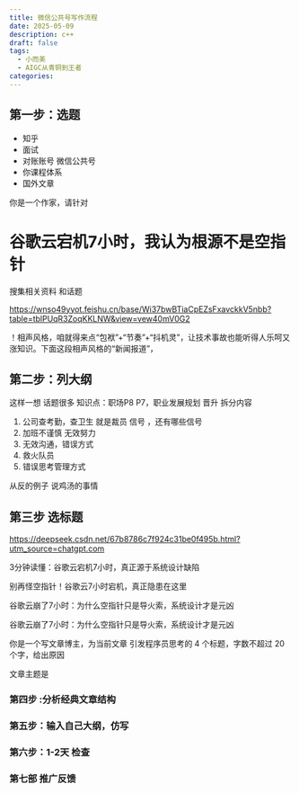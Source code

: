 ```yaml
---
title: 微信公共号写作流程
date: 2025-05-09
description: c++
draft: false
tags:
  - 小而美
  - AIGC从青铜到王者
categories:
---
```



## 第一步：选题


- 知乎
- 面试
- 对账账号 微信公共号
- 你课程体系
- 国外文章


你是一个作家，请针对 
# 谷歌云宕机7小时，我认为根源不是空指针
搜集相关资料 和话题

https://wnso49yyot.feishu.cn/base/Wi37bwBTiaCpEZsFxavckkV5nbb?table=tblPUqR3ZoqKKLNW&view=vew40mV0G2


！相声风格，咱就得来点“包袱”+“节奏”+“抖机灵”，让技术事故也能听得人乐呵又涨知识。下面这段相声风格的“新闻报道”，


## 第二步：列大纲

这样一想 话题很多 
知识点：职场P8 P7，职业发展规划 晋升 
拆分内容 
1. 公司查考勤，查卫生 就是裁员 信号 ，还有哪些信号   
2.  加班不谨慎 无效努力   
3.  无效沟通，错误方式
4.  救火队员
5. 错误思考管理方式

从反的例子 说鸡汤的事情

##  第三步 选标题

https://deepseek.csdn.net/67b8786c7f924c31be0f495b.html?utm_source=chatgpt.com



3分钟读懂：谷歌云宕机7小时，真正源于系统设计缺陷

别再怪空指针！谷歌云7小时宕机，真正隐患在这里

谷歌云崩了7小时：为什么空指针只是导火索，系统设计才是元凶

谷歌云崩了7小时：为什么空指针只是导火索，系统设计才是元凶


你是一个写文章博主，为当前文章 引发程序员思考的 4 个标题，字数不超过 20 个字，给出原因

文章主题是 
### 第四步 :分析经典文章结构



### 第五步：输入自己大纲，仿写



### 第六步：1-2天 检查 


### 第七部 推广反馈

